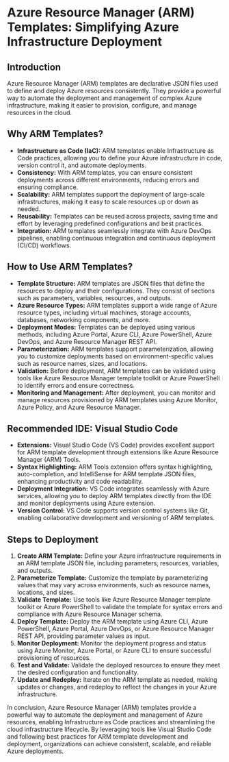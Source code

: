 # Azure Resource Manager (ARM) Templates: Simplifying Azure Infrastructure Deployment

## Introduction
Azure Resource Manager (ARM) templates are declarative JSON files used to define and deploy Azure resources consistently. They provide a powerful way to automate the deployment and management of complex Azure infrastructure, making it easier to provision, configure, and manage resources in the cloud.

## Why ARM Templates?
- **Infrastructure as Code (IaC):** ARM templates enable Infrastructure as Code practices, allowing you to define your Azure infrastructure in code, version control it, and automate deployments.
- **Consistency:** With ARM templates, you can ensure consistent deployments across different environments, reducing errors and ensuring compliance.
- **Scalability:** ARM templates support the deployment of large-scale infrastructures, making it easy to scale resources up or down as needed.
- **Reusability:** Templates can be reused across projects, saving time and effort by leveraging predefined configurations and best practices.
- **Integration:** ARM templates seamlessly integrate with Azure DevOps pipelines, enabling continuous integration and continuous deployment (CI/CD) workflows.

## How to Use ARM Templates?
- **Template Structure:** ARM templates are JSON files that define the resources to deploy and their configurations. They consist of sections such as parameters, variables, resources, and outputs.
- **Azure Resource Types:** ARM templates support a wide range of Azure resource types, including virtual machines, storage accounts, databases, networking components, and more.
- **Deployment Modes:** Templates can be deployed using various methods, including Azure Portal, Azure CLI, Azure PowerShell, Azure DevOps, and Azure Resource Manager REST API.
- **Parameterization:** ARM templates support parameterization, allowing you to customize deployments based on environment-specific values such as resource names, sizes, and locations.
- **Validation:** Before deployment, ARM templates can be validated using tools like Azure Resource Manager template toolkit or Azure PowerShell to identify errors and ensure correctness.
- **Monitoring and Management:** After deployment, you can monitor and manage resources provisioned by ARM templates using Azure Monitor, Azure Policy, and Azure Resource Manager.

## Recommended IDE: Visual Studio Code
- **Extensions:** Visual Studio Code (VS Code) provides excellent support for ARM template development through extensions like Azure Resource Manager (ARM) Tools.
- **Syntax Highlighting:** ARM Tools extension offers syntax highlighting, auto-completion, and IntelliSense for ARM template JSON files, enhancing productivity and code readability.
- **Deployment Integration:** VS Code integrates seamlessly with Azure services, allowing you to deploy ARM templates directly from the IDE and monitor deployments using Azure extension.
- **Version Control:** VS Code supports version control systems like Git, enabling collaborative development and versioning of ARM templates.

## Steps to Deployment
1. **Create ARM Template:** Define your Azure infrastructure requirements in an ARM template JSON file, including parameters, resources, variables, and outputs.
2. **Parameterize Template:** Customize the template by parameterizing values that may vary across environments, such as resource names, locations, and sizes.
3. **Validate Template:** Use tools like Azure Resource Manager template toolkit or Azure PowerShell to validate the template for syntax errors and compliance with Azure Resource Manager schema.
4. **Deploy Template:** Deploy the ARM template using Azure CLI, Azure PowerShell, Azure Portal, Azure DevOps, or Azure Resource Manager REST API, providing parameter values as input.
5. **Monitor Deployment:** Monitor the deployment progress and status using Azure Monitor, Azure Portal, or Azure CLI to ensure successful provisioning of resources.
6. **Test and Validate:** Validate the deployed resources to ensure they meet the desired configuration and functionality.
7. **Update and Redeploy:** Iterate on the ARM template as needed, making updates or changes, and redeploy to reflect the changes in your Azure infrastructure.

In conclusion, Azure Resource Manager (ARM) templates provide a powerful way to automate the deployment and management of Azure resources, enabling Infrastructure as Code practices and streamlining the cloud infrastructure lifecycle. By leveraging tools like Visual Studio Code and following best practices for ARM template development and deployment, organizations can achieve consistent, scalable, and reliable Azure deployments.
